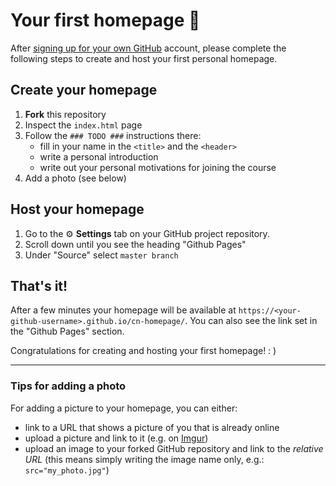 # Your first homepage :seedling:

After [signing up for your own GitHub](https://github.com/join) account,
please complete the following steps to create and host your first personal homepage.

## Create your homepage

1. **Fork** this repository
2. Inspect the `index.html` page
3. Follow the `### TODO ###` instructions there:
    - fill in your name in the `<title>` and the `<header>`
    - write a personal introduction
    - write out your personal motivations for joining the course
4. Add a photo (see below)

## Host your homepage

1. Go to the ⚙️ **Settings** tab on your GitHub project repository.
2. Scroll down until you see the heading "Github Pages"
3. Under "Source" select `master branch`

## That's it!

After a few minutes your homepage will be available at
`https://<your-github-username>.github.io/cn-homepage/`. You can also see the
link set in the "Github Pages" section.


Congratulations for creating and hosting your first homepage! : )

---

### Tips for adding a photo
For adding a picture to your homepage, you can either:
- link to a URL that shows a picture of you that is already online
- upload a picture and link to it (e.g. on [Imgur](https://imgur.com/))
- upload an image to your forked GitHub repository and link to the *relative URL*
(this means simply writing the image name only, e.g.: `src="my_photo.jpg"`)
